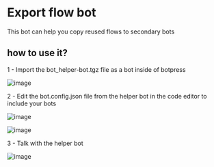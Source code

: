 # Export flow bot

This bot can help you copy reused flows to secondary bots

## how to use it?

1 - Import the bot_helper-bot.tgz file as a bot inside of botpress

![image](https://user-images.githubusercontent.com/13484138/193856917-d50d2199-2e79-4955-a5ed-969c382887a3.png)


2 - Edit the bot.config.json file from the helper bot in the code editor to include your bots

![image](https://user-images.githubusercontent.com/13484138/193856180-9533d179-bee3-43c5-87bf-383fff4da02c.png)

![image](https://user-images.githubusercontent.com/13484138/193856380-c892366e-9ded-4a56-ba96-31552da95059.png)

3 - Talk with the helper bot

![image](https://user-images.githubusercontent.com/13484138/193856644-2aed8283-165e-47e8-a952-cf2535ccdc4c.png)


